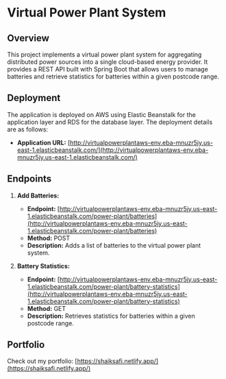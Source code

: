 # Virtual Power Plant System

## Overview

This project implements a virtual power plant system for aggregating distributed power sources into a single cloud-based energy provider. It provides a REST API built with Spring Boot that allows users to manage batteries and retrieve statistics for batteries within a given postcode range.

## Deployment

The application is deployed on AWS using Elastic Beanstalk for the application layer and RDS for the database layer. The deployment details are as follows:

- **Application URL:** [http://virtualpowerplantaws-env.eba-mnuzr5jy.us-east-1.elasticbeanstalk.com/](http://virtualpowerplantaws-env.eba-mnuzr5jy.us-east-1.elasticbeanstalk.com/)

## Endpoints

1. **Add Batteries:**
   - **Endpoint:** [http://virtualpowerplantaws-env.eba-mnuzr5jy.us-east-1.elasticbeanstalk.com/power-plant/batteries](http://virtualpowerplantaws-env.eba-mnuzr5jy.us-east-1.elasticbeanstalk.com/power-plant/batteries)
   - **Method:** POST
   - **Description:** Adds a list of batteries to the virtual power plant system.

2. **Battery Statistics:**
   - **Endpoint:** [http://virtualpowerplantaws-env.eba-mnuzr5jy.us-east-1.elasticbeanstalk.com/power-plant/battery-statistics](http://virtualpowerplantaws-env.eba-mnuzr5jy.us-east-1.elasticbeanstalk.com/power-plant/battery-statistics)
   - **Method:** GET
   - **Description:** Retrieves statistics for batteries within a given postcode range.

## Portfolio

Check out my portfolio: [https://shaiksafi.netlify.app/](https://shaiksafi.netlify.app/)
